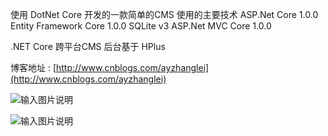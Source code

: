 使用 DotNet Core 开发的一款简单的CMS
使用的主要技术
ASP.Net Core 1.0.0
Entity Framework Core 1.0.0
SQLite v3
ASP.Net MVC Core 1.0.0

.NET Core 跨平台CMS
后台基于 HPlus

博客地址 : [http://www.cnblogs.com/ayzhanglei](http://www.cnblogs.com/ayzhanglei)

![输入图片说明](http://git.oschina.net/uploads/images/2016/1026/110255_230124ef_355590.png "在这里输入图片标题")

![输入图片说明](http://git.oschina.net/uploads/images/2016/1026/110325_280489bd_355590.png "在这里输入图片标题")
